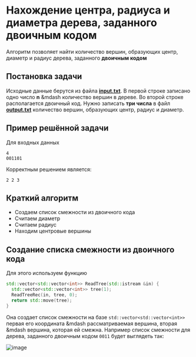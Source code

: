 # Нахождение центра, радиуса и диаметра дерева, заданного двоичным кодом
Алгоритм позволяет найти количество вершин, образующих центр, диаметр и радиус дерева, заданного **двоичным кодом**
## Постановка задачи
Исходные данные берутся из файла **[input.txt](https://github.com/alexvilno/calc_tree/blob/ver_1.0/cmake-build-debug/input.txt)**.  В первой строке записано одно число **n** &mdash количество вершин в дереве. Во второй строке располагается двоичный код. Нужно записать **три числа** в файл **[output.txt](https://github.com/alexvilno/calc_tree/blob/ver_1.0/cmake-build-debug/output.txt)** количество вершин, образующих центр, радиус и диаметр.
## Пример решённой задачи
Для входных данных
```
4
001101
```
Корректным решением является:
```
2 2 3
```

## Краткий алгоритм
- Создаем список смежности из двоичного кода
- Считаем диаметр
- Считаем радиус
- Находим центровые вершины

## Создание списка смежности из двоичного кода
Для этого используем функцию
```cpp
std::vector<std::vector<int>> ReadTree(std::istream &in) {
  std::vector<std::vector<int>> tree(1);
  ReadTreeRec(in, tree, 0);
  return std::move(tree);
}
```
Она создает список смежности на базе ```std::vector<std::vector<int>>``` первая его координата &mdash рассматриваемая вершина, вторая &mdash вершина, которая ей смежна.
Например список смежности для дерева, заданного двоичным кодом ```0011``` будет выглядеть так:

![image](https://sun1-89.userapi.com/s/v1/ig2/6vg5WnpLNt93ctXxJUkw77DsPby0VhF6NKNYAf0WNTWO17T_47_Js4YrXWODDslN29qcS3jI0wC_ccJ3WZXsxphh.jpg?size=366x243&quality=96&type=album)
